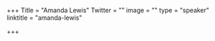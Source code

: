 +++
Title = "Amanda Lewis"
Twitter = ""
image = ""
type = "speaker"
linktitle = "amanda-lewis"

+++



